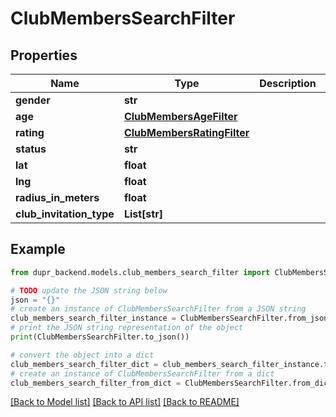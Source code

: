 # ClubMembersSearchFilter


## Properties

Name | Type | Description | Notes
------------ | ------------- | ------------- | -------------
**gender** | **str** |  | [optional] 
**age** | [**ClubMembersAgeFilter**](ClubMembersAgeFilter.md) |  | [optional] 
**rating** | [**ClubMembersRatingFilter**](ClubMembersRatingFilter.md) |  | [optional] 
**status** | **str** |  | [optional] 
**lat** | **float** |  | [optional] 
**lng** | **float** |  | [optional] 
**radius_in_meters** | **float** |  | [optional] 
**club_invitation_type** | **List[str]** |  | [optional] 

## Example

```python
from dupr_backend.models.club_members_search_filter import ClubMembersSearchFilter

# TODO update the JSON string below
json = "{}"
# create an instance of ClubMembersSearchFilter from a JSON string
club_members_search_filter_instance = ClubMembersSearchFilter.from_json(json)
# print the JSON string representation of the object
print(ClubMembersSearchFilter.to_json())

# convert the object into a dict
club_members_search_filter_dict = club_members_search_filter_instance.to_dict()
# create an instance of ClubMembersSearchFilter from a dict
club_members_search_filter_from_dict = ClubMembersSearchFilter.from_dict(club_members_search_filter_dict)
```
[[Back to Model list]](../README.md#documentation-for-models) [[Back to API list]](../README.md#documentation-for-api-endpoints) [[Back to README]](../README.md)


